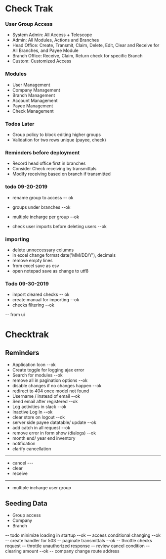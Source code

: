 # Check Trak

### User Group Access

-   System Admin: All Access + Telescope
-   Admin: All Modules, Actions and Branches
-   Head Office: Create, Transmit, Claim, Delete, Edit, Clear and Receive for All Branches, and Payee Module
-   Branch Office: Receive, Claim, Return check for specific Branch
-   Custom: Customized Access

### Modules

-   User Management
-   Company Management
-   Branch Management
-   Account Management
-   Payee Management
-   Check Management

### Todos Later

-   Group policy to block editing higher groups
-   Validation for two rows unique (payee, check)

### Reminders before deployment

-   Record head office first in branches
-   Consider Check receiving by transmittals
-   Modify receiving based on branch if transmitted

### todo 09-20-2019
- rename group to access -- ok
- groups under branches --ok
- multiple incharge per group --ok

- check user imports before deleting users --ok

### importing
- delete unneccessary columns
- in excel change format date('MM/DD/Y'), decimals
- remove empty lines
- from excel save as csv
- open notepad save as change to utf8


### Todo 09-30-2019
- import cleared checks -- ok
- create manual for importing --ok
- checks filtering --ok


-- from ui

# Checktrak

## Reminders

- Application Icon --ok
- Create toggle for logging ajax error
- Search for modules --ok
- remove all in pagination options --ok
- disable changes if no changes happen --ok
- redirect to 404 once model not found
- Username / instead of email --ok
- Send email after registered --ok
- Log activities in slack --ok
- Inactive Log In --ok
- clear store on logout --ok
- server side payee datatable/ update --ok
- add catch in all request --ok
- remove error in form show (dialogs) --ok
- month end/ year end inventory
- notification
- clarify cancellation

---

- cancel ---
- clear
- receive

---

- multiple incharge user group

## Seeding Data

- Group access
- Company
- Branch

-- todo minimize loading in startup --ok
-- access conditional changing --ok
-- create handler for 503
-- paginate transmittals --ok
-- throttle checks request
-- throttle unauthorized response
-- review cancel condition
-- clearing amount --ok
-- company change route address
